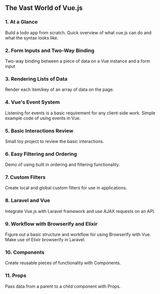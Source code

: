 ## The Vast World of Vue.js

### 1. At a Glance

Build a todo app from scratch. Quick overview of what vue.js can do
and what the syntax looks like.

### 2. Form Inputs and Two-Way Binding

Two-way binding between a piece of data on a Vue instance and a 
form input

### 3. Rendering Lists of Data

Render each item/key of an array of data on the page.

### 4. Vue's Event System

Listening for events is a basic requirement for any client-side work.
Simple example code of using events in Vue.

### 5. Basic Interactions Review

Small toy project to review the basic interactions.

### 6. Easy Filtering and Ordering

Demo of using built in ordering and filtering functionality.

### 7. Custom Filters

Create local and global custom filters for use in applications.

### 8. Laravel and Vue

Integrate Vue.js with Laravel framework and use AJAX requests on an API.


### 9. Workflow with Browserify and Elixir

Figure out a basic structure and workflow for using Browserify with Vue.
Make use of Elixir browserify in Laravel.

### 10. Components

Create reusable pieces of functionality with Components.

### 11. Props

Pass data from a parent to a child component with Props.